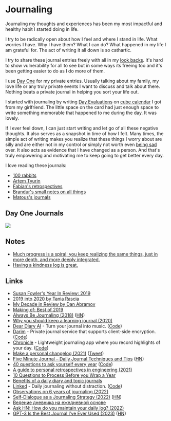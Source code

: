 # Journaling

Journaling my thoughts and experiences has been my most impactful and healthy habit I started doing in life.

I try to be radically open about how I feel and where I stand in life. What worries I have. Why I have them? What I can do? What happened in my life I am grateful for. The act of writing it all down is so cathartic.

I try to share these journal entries freely with all in my [look backs](../looking-back/looking-back.md). It's hard to show vulnerability for all to see but in some ways its freeing too and it's been getting easier to do as I do more of them.

I use [Day One](https://dayoneapp.com/) for my private entries. Usually talking about my family, my love life or any truly private events I want to discuss and talk about there. Nothing beats a private journal in helping you sort your life out.

I started with journaling by writing [Day Evaluations](https://medium.com/@nikitavoloboev/day-evaluations-5706f31c9c5e#.m4lw1eo32) on [cube calendar](https://www.thecubecalendar.com/en/news) I got from my girlfriend. The little space on the card had just enough space to write something memorable that happened to me during the day. It was lovely.

If I ever feel down, I can just start writing and let go of all these negative thoughts. It also serves as a snapshot in time of how I felt. Many times, the simple act of writing makes you realize that these things I worry about are silly and are either not in my control or simply not worth even [being sad](../health/depression.md) over. It also acts as evidence that I have changed as a person. And that's truly empowering and motivating me to keep going to get better every day.

I love reading these journals:

- [100 rabbits](https://100r.co/site/log.html)
- [Artem Tyurin](https://agentcooper.io/)
- [Fabian's retrospectives](https://capnfabs.net/tags/retrospective/)
- [Brandur's small notes on all things](https://brandur.org/fragments)
- [Matous's journals](https://dzx.cz/tags/journal/)

## Day One Journals

![](https://i.imgur.com/vxT4AqW.png)

## Notes

- [Much progress is a spiral; you keep realizing the same things, just in more depth, and more deeply integrated.](https://twitter.com/ElodesNL/status/1460213414119329797)
- [Having a kindness log is great.](https://twitter.com/yodelnyc/status/1466887442816856069)

## Links

- [Susan Fowler's Year In Review: 2019](https://www.susanjfowler.com/blog/2019/12/10/my-year-in-review-2019)
- [2019 into 2020 by Tania Rascia](https://www.taniarascia.com/2019-into-2020/)
- [My Decade in Review by Dan Abramov](https://overreacted.io/my-decade-in-review/)
- [Making of: Best of 2019](https://johanronsse.be/2019/12/28/making-of-best-of-2019/)
- [Always Be Journaling (2018)](https://letterstoanewdeveloper.com/2018/12/14/always-be-journaling/) ([HN](https://news.ycombinator.com/item?id=22467938))
- [Why you should keep a learning journal (2020)](https://shime.sh/why-you-should-keep-a-learning-journal)
- [Dear Diary AI](https://deardiary.ai/) - Turn your journal into music. ([Code](https://github.com/StephenHaney/dear-diary-ai))
- [Darim](https://darim.vercel.app/) - Private journal service that supports client-side encryption. ([Code](https://github.com/parksb/darim))
- [Chronicle](https://chronicle.ink/) - Lightweight journaling app where you record highlights of your day. ([Code](https://github.com/coffee-cup/chronicle))
- [Make a personal changelog (2021)](https://brianlovin.com/writing/make-a-personal-changelog) ([Tweet](https://twitter.com/brian_lovin/status/1387807846486614018))
- [Five Minute Journal – Daily Journal Techniques and Tips](https://briansunter.com/blog/five-minute-journal/) ([HN](https://news.ycombinator.com/item?id=28530120))
- [40 questions to ask yourself every year](http://stephanango.com/40-questions) ([Code](https://github.com/kepano/40-questions))
- [A guide to personal retrospectives in engineering (2021)](https://circleci.com/blog/a-guide-to-personal-retrospectives-in-engineering/)
- [10 Questions to Process Before you Wrap a Year](https://www.instagram.com/p/CYHYXOoL1DF/)
- [Benefits of a daily diary and topic journals](https://sive.rs/dj)
- [Linked](https://uselinked.com/) - Daily journaling without distraction. ([Code](https://github.com/lostdesign/linked))
- [Observations on 6 years of journaling (2022)](https://herman.bearblog.dev/years-of-journaling/)
- [Self-Dialogue as a Journaling Strategy (2022)](https://sadgrl.online/blog/entries/selfinterview.html) ([HN](https://news.ycombinator.com/item?id=32237190))
- [Ведение дневника на ежедневной основе](https://twitter.com/etosamoe3/status/1570785865328390146)
- [Ask HN: How do you maintain your daily log? (2022)](https://news.ycombinator.com/item?id=33359329)
- [GPT-3 Is the Best Journal I’ve Ever Used (2023)](https://every.to/superorganizers/gpt-3-is-the-best-journal-you-ve-ever-used) ([HN](https://news.ycombinator.com/item?id=34402648))
